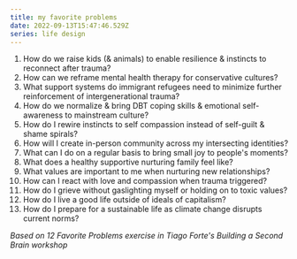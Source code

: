 ```yaml
---
title: my favorite problems
date: 2022-09-13T15:47:46.529Z
series: life design
---
```


1. How do we raise kids (& animals) to enable resilience & instincts to reconnect after trauma?
2. How can we reframe mental health therapy for conservative cultures?
3. What support systems do immigrant refugees need to minimize further reinforcement of intergenerational trauma?
4. How do we normalize & bring DBT coping skills & emotional self-awareness to mainstream culture?
5. How do I rewire instincts to self compassion instead of self-guilt & shame spirals?
6. How will I create in-person community across my intersecting identities?
7. What can I do on a regular basis to bring small joy to people's moments?
8. What does a healthy supportive nurturing family feel like?
9. What values are important to me when nurturing new relationships?
10. How can I react with love and compassion when trauma triggered?
11. How do I grieve without gaslighting myself or holding on to toxic values?
12. How do I live a good life outside of ideals of capitalism?
13. How do I prepare for a sustainable life as climate change disrupts current norms?

*Based on 12 Favorite Problems exercise in Tiago Forte's Building a Second Brain workshop*